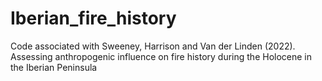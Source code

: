 # Iberian_fire_history
Code associated with Sweeney, Harrison and Van der Linden (2022). Assessing anthropogenic influence on fire history during the Holocene in the Iberian Peninsula
